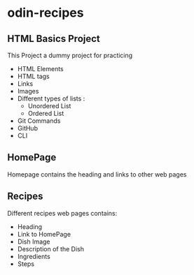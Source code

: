 # odin-recipes

## HTML Basics Project
This Project a dummy project for practicing  
- HTML Elements
- HTML tags
- Links
- Images
- Different types of lists :
    * Unordered List
    * Ordered List
- Git Commands
- GitHub
- CLI

## HomePage
Homepage contains the heading and links to other web pages

## Recipes
Different recipes web pages contains:
- Heading
- Link to HomePage
- Dish Image
- Description of the Dish
- Ingredients
- Steps